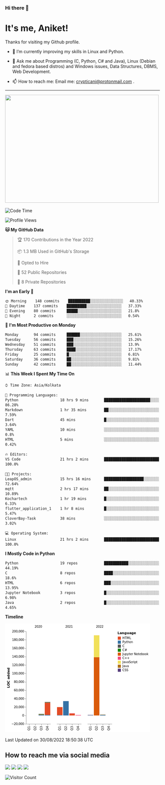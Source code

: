 ### Hi there 👋

   # It's me, Aniket!
   Thanks for visiting my Github profile.

<!--
**crypticani/crypticani** is a ✨ _special_ ✨ repository because its `README.md` (this file) appears on your GitHub profile. -->

- 🌱 I’m currently improving my skills in Linux and Python.

- 💬 Ask me about Programming (C, Python, C# and Java), Linux (Debian and fedora based distros) and Windows issues, Data Structures, DBMS, Web Development.

- 📫 How to reach me: Email me: crypticani@protonmail.com .

---

<a href="#"><img src="https://github-readme-stats.vercel.app/api?username=crypticani&show_icons=true&hide_border=false&layout=default&theme=dracula&count_private=true" width="500" height="350"></a>

<!--START_SECTION:waka-->
![Code Time](http://img.shields.io/badge/Code%20Time-24%20hrs%204%20mins-blue)

![Profile Views](http://img.shields.io/badge/Profile%20Views-2-blue)

**🐱 My GitHub Data** 

> 🏆 170 Contributions in the Year 2022
 > 
> 📦 1.3 MB Used in GitHub's Storage 
 > 
> 💼 Opted to Hire
 > 
> 📜 52 Public Repositories 
 > 
> 🔑 8 Private Repositories  
 > 
**I'm an Early 🐤** 

```text
🌞 Morning    148 commits    ██████████░░░░░░░░░░░░░░░   40.33% 
🌆 Daytime    137 commits    █████████░░░░░░░░░░░░░░░░   37.33% 
🌃 Evening    80 commits     █████░░░░░░░░░░░░░░░░░░░░   21.8% 
🌙 Night      2 commits      ░░░░░░░░░░░░░░░░░░░░░░░░░   0.54%

```
📅 **I'm Most Productive on Monday** 

```text
Monday       94 commits     ██████░░░░░░░░░░░░░░░░░░░   25.61% 
Tuesday      56 commits     ███░░░░░░░░░░░░░░░░░░░░░░   15.26% 
Wednesday    51 commits     ███░░░░░░░░░░░░░░░░░░░░░░   13.9% 
Thursday     63 commits     ████░░░░░░░░░░░░░░░░░░░░░   17.17% 
Friday       25 commits     █░░░░░░░░░░░░░░░░░░░░░░░░   6.81% 
Saturday     36 commits     ██░░░░░░░░░░░░░░░░░░░░░░░   9.81% 
Sunday       42 commits     ██░░░░░░░░░░░░░░░░░░░░░░░   11.44%

```


📊 **This Week I Spent My Time On** 

```text
⌚︎ Time Zone: Asia/Kolkata

💬 Programming Languages: 
Python                   18 hrs 9 mins       █████████████████████░░░░   86.28% 
Markdown                 1 hr 35 mins        ██░░░░░░░░░░░░░░░░░░░░░░░   7.59% 
Dart                     45 mins             █░░░░░░░░░░░░░░░░░░░░░░░░   3.64% 
YAML                     10 mins             ░░░░░░░░░░░░░░░░░░░░░░░░░   0.8% 
HTML                     5 mins              ░░░░░░░░░░░░░░░░░░░░░░░░░   0.42%

🔥 Editors: 
VS Code                  21 hrs 2 mins       █████████████████████████   100.0%

🐱‍💻 Projects: 
LeapOS_admin             15 hrs 16 mins      ██████████████████░░░░░░░   72.64% 
mqtt                     2 hrs 17 mins       ██░░░░░░░░░░░░░░░░░░░░░░░   10.89% 
Kochartech               1 hr 19 mins        █░░░░░░░░░░░░░░░░░░░░░░░░   6.33% 
flutter_application_1    1 hr 8 mins         █░░░░░░░░░░░░░░░░░░░░░░░░   5.47% 
CloverBay-Task           38 mins             ░░░░░░░░░░░░░░░░░░░░░░░░░   3.02%

💻 Operating System: 
Linux                    21 hrs 2 mins       █████████████████████████   100.0%

```

**I Mostly Code in Python** 

```text
Python                   19 repos            ███████████░░░░░░░░░░░░░░   44.19% 
C                        8 repos             ████░░░░░░░░░░░░░░░░░░░░░   18.6% 
HTML                     6 repos             ███░░░░░░░░░░░░░░░░░░░░░░   13.95% 
Jupyter Notebook         3 repos             █░░░░░░░░░░░░░░░░░░░░░░░░   6.98% 
Java                     2 repos             █░░░░░░░░░░░░░░░░░░░░░░░░   4.65%

```


**Timeline**

![Chart not found](https://raw.githubusercontent.com/crypticani/crypticani/master/charts/bar_graph.png) 


 Last Updated on 30/08/2022 18:50:38 UTC
<!--END_SECTION:waka-->

## How to reach me via social media
<p>
<a href="https://www.linkedin.com/in/crypticani/"><img src="https://img.shields.io/badge/-LinkedIn-blue?&style=for-the-badge&logo=linkedin&logoColor=white" height=30></a> 
<a href="https://twitter.com/crypticani"><img src="https://img.shields.io/badge/twitter-%231DA1F2.svg?&style=for-the-badge&logo=twitter&logoColor=white" height=30></a> 
<a href="https://www.quora.com/profile/Cryptic-Ani"><img src="https://img.shields.io/badge/-Quora-critical?&style=for-the-badge&logo=quora&logoColor=white" height=30></a>   
<a href="https://t.me/crypticani"><img src="https://img.shields.io/badge/-Telegram-informational?&style=for-the-badge&logo=telegram&logoColor=white" height=30></a> 

</p>

![Visitor Count](https://profile-counter.glitch.me/{crypticani}/count.svg)
